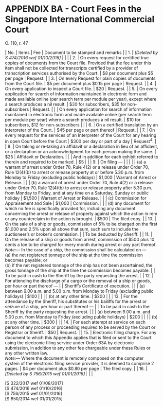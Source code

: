 # APPENDIX BA - Court Fees in the Singapore International Commercial Court

<div class="orderRef">O. 110, r. 47</div>
 
| No. | Items | Fee | Document to be stamped and remarks |
| 1. | _[Deleted by S 474/2016 wef 01/10/2016]_ | | |
| 2. | On every request for certified true copies of documents from the Court file. Provided that the fee under this item shall not be collected for transcripts certified by a provider of transcription services authorised by the Court. | $8 per document plus $5 per page | Request. |
| 3. | On every Request for plain copies of documents from the Court file. | $5 per document plus $0.15 per page | Request. |
| 4. | On every application to inspect a Court file. | $20 | Request. |
| 5. | On every application for search of information maintained in electronic form and made available online (per search term per module per year), except where a search produces a nil result. | $30 for subscribers, $35 for non-subscribers | Request. |
| | On every application for search of information maintained in electronic form and made available online (per search term per module per year) where a search produces a nil result. | $10 for subscribers, $12 for non-subscribers | |
| 6. | On a certified translation by an Interpreter of the Court. | $45 per page or part thereof | Request. |
| 7. | On every request for the services of an Interpreter of the Court for any hearing in open Court before the Court | $300 per day or part of a day | Request<sup>4</sup>. |
| 8. | On taking or re‑taking an affidavit or a declaration in lieu of an affidavit, or a declaration or an acknowledgment for each person making the same. | $25 | Affidavit or Declaration. |
| | And in addition for each exhibit referred to therein and required to be marked. | $5 | |
| 9. | On filing — | | |
| | (a)	a warrant of arrest under Order 70, Rule 4(2) or a release under Order 70, Rule 12(4)(b) to arrest or release property at or before 5.30 p.m. from Monday to Friday (excluding public holidays) | $1,000 | Warrant of Arrest or Release. |
| | (b)	a warrant of arrest under Order 70, Rule 4(2) or a release under Order 70, Rule 12(4)(b) to arrest or release property after 5.30 p.m. from Monday to Friday, and at any time on a Saturday, Sunday or public holiday | $1,500 | Warrant of Arrest or Release. |
| | (c)	Commission for Appraisement and Sale | $1,000 | Commission. |
| | (d)	any document for which no fee is specifically provided for, including any document concerning the arrest or release of property against which the action in rem or any counterclaim in the action is brought. | $500 | The filed copy. |
| 10. | On the sale of a ship or goods, commission of 5% to be charged on the first $1,000 and 2.5% upon all above that sum, such sum to include the auctioneer’s or broker’s commission. | | To be deducted by Sheriff. |
| 11. | On the release of a ship or goods from arrest, commission of $500 plus 10 cents a ton to be charged for every month during arrest or any part thereof.<br>_Note:—_ In the case of a ship, the commission shall be calculated on —<br>(a)	the net registered tonnage of the ship at the time the commission becomes payable; or<br>(b)	if the net registered tonnage of the ship has not been ascertained, the gross tonnage of the ship at the time the commission becomes payable. | | To be paid in cash to the Sheriff by the party requesting the arrest. |
| 12. | For attending the discharge of a cargo or the removal of a ship or goods, per hour or part thereof — | | Sheriff’s Certificate of execution. |
| | (a)	between 9.00 a.m. and 5.00 p.m. from Monday to Friday (excluding public holidays) | $100 | |
| | (b)	at any other time. | $200 | |
| 13. | For the attendance by the Sheriff, his substitutes or his bailiffs for the arrest or seizure of a ship, per hour or part thereof — | | To be paid in cash to the Sheriff by the party requesting the arrest. |
| | (a)	between 9.00 a.m. and 5.00 p.m. from Monday to Friday (excluding public holidays) | $200 | |
| | (b)	at any other time. | $300 | |
| 14. | For each attempt at service on each person of any process or proceeding required to be served by the Court or Registrar or Sheriff. | $50 | Request. |
| 15. | Electronic filing charge. For any document to which this Appendix applies that is filed or sent to the Court using the electronic filing service under Order 63A by electronic submission, in addition to any other fee chargeable under these Rules or any other written law.<br>_Note:—_ Where the document is remotely composed on the computer system of the electronic filing service provider, it is deemed to comprise 2 pages. | $4 per document plus $0.80 per page | The filed copy. |
| 16. | _[Deleted by S 756/2015 wef 01/01/2016]_ | | |

<div class="amendNote">[S 322/2017 wef 01/08/2017]</div>  
<div class="amendNote">[S 474/2016 wef 01/10/2016]</div>  
<div class="amendNote">[S 756/2015 wef 01/01/2016]</div>  
<div class="amendNote">[S 850/2014 wef 01/01/2015]</div>  
